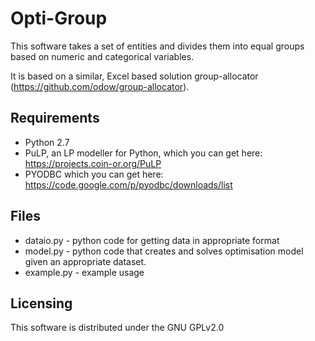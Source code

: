 Opti-Group
===============

This software takes a set of entities and divides them into equal groups based on numeric and categorical variables.

It is based on a similar, Excel based solution group-allocator (https://github.com/odow/group-allocator). 


## Requirements

+ Python 2.7
+ PuLP, an LP modeller for Python, which you can get here: https://projects.coin-or.org/PuLP
+ PYODBC which you can get here:
https://code.google.com/p/pyodbc/downloads/list

## Files
+ dataio.py - python code for getting data in appropriate format
+ model.py - python code that creates and solves optimisation model given an appropriate dataset.
+ example.py - example usage

## Licensing
This software is distributed under the GNU GPLv2.0
